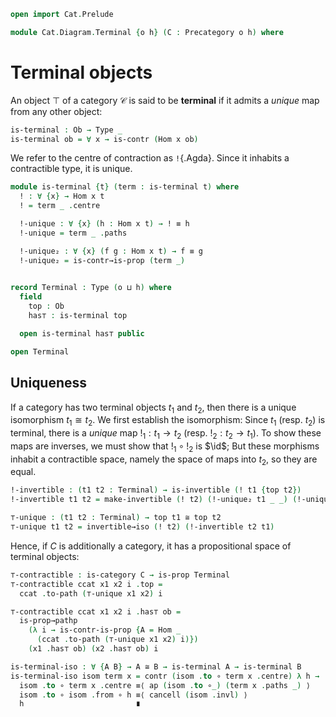 ```agda
open import Cat.Prelude

module Cat.Diagram.Terminal {o h} (C : Precategory o h) where
```

<!--
```agda
open import Cat.Reasoning C
```
-->

# Terminal objects

An object $\top$ of a category $\mathcal{C}$ is said to be **terminal**
if it admits a _unique_ map from any other object:

```agda
is-terminal : Ob → Type _
is-terminal ob = ∀ x → is-contr (Hom x ob)
```

We refer to the centre of contraction as `!`{.Agda}. Since it inhabits a
contractible type, it is unique.

```agda
module is-terminal {t} (term : is-terminal t) where
  ! : ∀ {x} → Hom x t
  ! = term _ .centre

  !-unique : ∀ {x} (h : Hom x t) → ! ≡ h
  !-unique = term _ .paths

  !-unique₂ : ∀ {x} (f g : Hom x t) → f ≡ g
  !-unique₂ = is-contr→is-prop (term _)
  

record Terminal : Type (o ⊔ h) where
  field
    top : Ob
    has⊤ : is-terminal top

  open is-terminal has⊤ public

open Terminal
```

## Uniqueness

If a category has two terminal objects $t_1$ and $t_2$, then there is a
unique isomorphism $t_1 \cong t_2$. We first establish the isomorphism:
Since $t_1$ (resp. $t_2$) is terminal, there is a _unique_ map $!_1 : t_1 \to
t_2$ (resp. $!_2 : t_2 \to t_1$). To show these maps are inverses, we
must show that $!_1 \circ !_2$ is $\id$; But these morphisms
inhabit a contractible space, namely the space of maps into $t_2$, so
they are equal.

```agda
!-invertible : (t1 t2 : Terminal) → is-invertible (! t1 {top t2})
!-invertible t1 t2 = make-invertible (! t2) (!-unique₂ t1 _ _) (!-unique₂ t2 _ _)

⊤-unique : (t1 t2 : Terminal) → top t1 ≅ top t2
⊤-unique t1 t2 = invertible→iso (! t2) (!-invertible t2 t1)
```

Hence, if $C$ is additionally a category, it has a propositional space of
terminal objects:

```agda
⊤-contractible : is-category C → is-prop Terminal
⊤-contractible ccat x1 x2 i .top =
  ccat .to-path (⊤-unique x1 x2) i

⊤-contractible ccat x1 x2 i .has⊤ ob =
  is-prop→pathp
    (λ i → is-contr-is-prop {A = Hom _
      (ccat .to-path (⊤-unique x1 x2) i)})
    (x1 .has⊤ ob) (x2 .has⊤ ob) i

is-terminal-iso : ∀ {A B} → A ≅ B → is-terminal A → is-terminal B
is-terminal-iso isom term x = contr (isom .to ∘ term x .centre) λ h →
  isom .to ∘ term x .centre ≡⟨ ap (isom .to ∘_) (term x .paths _) ⟩
  isom .to ∘ isom .from ∘ h ≡⟨ cancell (isom .invl) ⟩
  h                         ∎
```
